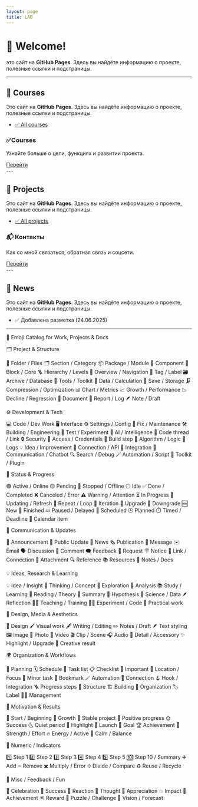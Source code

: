 ```yaml
---
layout: page
title: LAB
---
```


# 👋 Welcome!
это сайт на **GitHub Pages**. Здесь вы найдёте информацию о проекте, полезные ссылки и подстраницы.

---

## 📘 Courses
Это сайт на **GitHub Pages**. Здесь вы найдёте информацию о проекте, полезные ссылки и подстраницы.
- [✅ All courses](_courses/all-courses.md)
  
<div class="card">
  <h3>✅Courses</h3>
  <p>Узнайте больше о цели, функциях и развитии проекта.</p>
  <a href="index.html" class="button">Перейти</a>
</div>
---

## 📂 Projects
Это сайт на **GitHub Pages**. Здесь вы найдёте информацию о проекте, полезные ссылки и подстраницы.
- [✅ All projects](_courses/all-projects.md)
  
<div class="card">
  <h3>📬 Контакты</h3>
  <p>Как со мной связаться, обратная связь и соцсети.</p>
  <a href="index.html" class="button">Перейти</a>
</div>
---

## 📌 News
Это сайт на **GitHub Pages**. Здесь вы найдёте информацию о проекте, полезные ссылки и подстраницы.
- ✅ Добавлена разметка (24.06.2025)

---

🎯 Emoji Catalog for Work, Projects & Docs

🗂️ Project & Structure

📁	Folder / Files
🗂️	Section / Category
📦	Package / Module
🧩	Component
🧱	Block / Core
🪜	Hierarchy / Levels
🧭	Overview / Navigation
🔖	Tag / Label
🗃️	Archive / Database
🧰	Tools / Toolkit
🧮	Data / Calculation
💾	Save / Storage
🗜️	Compression / Optimization
📊	Chart / Metrics
📈	Growth / Performance
📉	Decline / Regression
📄	Document
🧾	Report / Log
🪶	Note / Draft

⚙️ Development & Tech

💻	Code / Dev Work
🖥️	Interface
⚙️	Settings / Config
🔧	Fix / Maintenance
🛠️	Building / Engineering
🧪	Test / Experiment
🧠	AI / Intelligence
🧵	Code thread / Link
🔒	Security
🔑	Access / Credentials
🧱	Build step
🧮	Algorithm / Logic
🧾	Logs
💡	Idea / Improvement
📡	Connection / API
🔌	Integration
💬	Communication / Chatbot
🔍	Search / Debug
🪄	Automation / Script
🧰	Toolkit / Plugin

🚀 Status & Progress

🟢	Active / Online
🟡	Pending
🔴	Stopped / Offline
⚪	Idle
✅	Done / Completed
❌	Canceled / Error
⚠️	Warning / Attention
⏳	In Progress
🔄	Updating / Refresh
🔁	Repeat / Loop
🔂	Iteration
🔼	Upgrade
🔽	Downgrade
🆕	New
🏁	Finished
💤	Paused / Delayed
📅	Scheduled
🕒	Planned
⏱️	Timed / Deadline
📆	Calendar item

📣 Communication & Updates

📢	Announcement
📣	Public Update
📰	News
🗞️	Publication
📨	Message
✉️	Email
🗣️	Discussion
💬	Comment
🗨️	Feedback
🧏	Request
🪧	Notice
🔗	Link / Connection
📎	Attachment
🔍	Reference
📚	Resources
🧾	Notes / Docs

💡 Ideas, Research & Learning

💡	Idea / Insight
🧠	Thinking / Concept
🧭	Exploration
🧮	Analysis
📚	Study / Learning
📖	Reading / Theory
🧾	Summary
🧪	Hypothesis
🧬	Science / Data
🪶	Reflection
🧑‍🏫	Teaching / Training
🧑‍💻	Experiment / Code
🧰	Practical work

🎨 Design, Media & Aesthetics

🎨	Design
🖌️	Visual work
🖋️	Writing / Editing
✏️	Notes / Draft
🪶	Text styling
🖼️	Image
📸	Photo
🎥	Video
🎬	Clip / Scene
🎧	Audio
🧷	Detail / Accessory
✨	Highlight / Upgrade
🌈	Creative result

🌍 Organization & Workflows

🧭	Planning
🗓️	Schedule
🧾	Task list
📋	Checklist
📌	Important
📍	Location / Focus
🧷	Minor task
🔖	Bookmark
🪄	Automation
🔗	Connection
🪝	Hook / Integration
🪜	Progress steps
🧱	Structure
🏗️	Building
🏢	Organization
🏷️	Label
🧑‍💼	Management

🌱 Motivation & Results

🌱	Start / Beginning
🌿	Growth
🌳	Stable project
🌻	Positive progress
🌞	Success
🌜	Quiet period
🌟	Highlight
🚀	Launch
🎯	Goal
🏆	Achievement
💪	Strength / Effort
🔥	Energy / Active
🧘	Calm / Balance

🔢 Numeric / Indicators

1️⃣	Step 1
2️⃣	Step 2
3️⃣	Step 3
4️⃣	Step 4
5️⃣	Step 5
🔟	Step 10 / Summary
➕	Add
➖	Remove
✖️	Multiply / Error
➗	Divide / Compare
♻️	Reuse / Recycle

🎉 Misc / Feedback / Fun

🎉	Celebration
🥳	Success
💬	Reaction
💭	Thought
💖	Appreciation
💥	Impact
💫	Achievement
🪅	Reward
🧩	Puzzle / Challenge
🔮	Vision / Forecast


